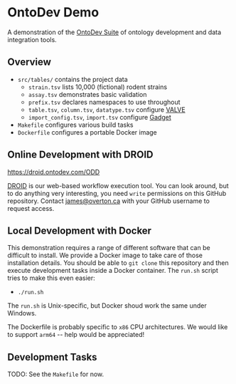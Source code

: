 # OntoDev Demo

A demonstration of the [OntoDev Suite](https://ontodev.com) of ontology development and data integration tools.

## Overview

- `src/tables/` contains the project data
    - `strain.tsv` lists 10,000 (fictional) rodent strains
    - `assay.tsv` demonstrates basic validation
    - `prefix.tsv` declares namespaces to use throughout
    - `table.tsv`, `column.tsv`, `datatype.tsv` configure [VALVE](https://github.com/ontodev/valve)
    - `import_config.tsv`, `import.tsv` configure [Gadget](https://github.com/ontodev/gadget)
- `Makefile` configures various build tasks
- `Dockerfile` configures a portable Docker image

## Online Development with DROID

<https://droid.ontodev.com/ODD>

[DROID](https://github.com/ontodev/droid) is our web-based workflow execution tool. You can look around, but to do anything very interesting, you need `write` permissions on this GitHub repository. Contact james@overton.ca with your GitHub username to request access.

## Local Development with Docker

This demonstration requires a range of different software that can be difficult to install. We provide a Docker image to take care of those installation details. You should be able to `git clone` this repository and then execute development tasks inside a Docker container. The `run.sh` script tries to make this even easier:

- `./run.sh`

The `run.sh` is Unix-specific, but Docker shoud work the same under Windows.

The Dockerfile is probably specific to `x86` CPU architectures. We would like to support `arm64` -- help would be appreciated!

## Development Tasks

TODO: See the `Makefile` for now.

